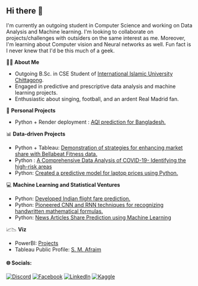 ## Hi there 👋

<!--
**Shikamaru77/Shikamaru77** is a ✨ _special_ ✨ repository because its `README.md` (this file) appears on your GitHub profile.

Here are some ideas to get you started:

- 🔭 I’m currently working on ...
- 🌱 I’m currently learning ...
- 👯 I’m looking to collaborate on ...
- 🤔 I’m looking for help with ...
- 💬 Ask me about ...
- 📫 How to reach me: ...
- 😄 Pronouns: ...
- ⚡ Fun fact: ...
-->

I'm currently an outgoing student in Computer Science and working on Data Analysis and Machine learning. I'm looking to collaborate on projects/challenges with outsiders on the same interest as me. Moreover, I'm learning about Computer vision and Neural networks as well. Fun fact is I never knew that I'd be this much of a geek.

👩‍🎓 **About Me**
- Outgoing B.Sc. in CSE Student of [International Islamic University Chittagong](https://www.iiuc.ac.bd/).
- Engaged in predictive and prescriptive data analysis and machine learning projects.
- Enthusiastic about singing, football, and an ardent Real Madrid fan.

🌟 **Personal Projects**
- Python + Render deployment : [AQI prediction for Bangladesh.](https://github.com/Shikamaru77/BD_AQI)

📊 **Data-driven Projects**
- Python + Tableau: [Demonstration of strategies for enhancing market share with Bellabeat Fitness data.](https://github.com/Shikamaru77/Data-Analytics-Bellabeat-Case-Study/blob/main/Case%20Study%20-%20Bellabeat/.ipynb_checkpoints/Case%20Study%20-%20Bellabeat-checkpoint.ipynb)
- Python : [A Comprehensive Data Analysis of COVID-19- Identifying the high-risk areas](https://github.com/smafraim/DataScience_Bootcamp/blob/main/DS-CONTEST/Part%20-%202%20of%20DS%20contest/A%20Comprehensive%20Data%20Analysis%20of%20COVID-19-%20Identifying%20the%20high-risk%20areas.ipynb)
- Python: [Created a predictive model for laptop prices using Python.](https://github.com/Shikamaru77/ML_models/blob/main/ML_projects/Laptop%20price%20prediction.ipynb)

💻 **Machine Learning and Statistical Ventures**
- Python: [Developed Indian flight fare prediction.](https://github.com/Shikamaru77/Flights-fare-prediction)
- Python: [Pioneered CNN and RNN techniques for recognizing handwritten mathematical formulas.](https://github.com/Shikamaru77/Neural-Network/tree/main/Mathematical%20formulas%20recognition)
- Python: [News Articles Share Prediction using Machine Learning]([https://github.com/Shikamaru77/Fruits-Classification-and-Detection](https://github.com/smafraim/News-Articles-Share-Prediction-using-Machine-Learning))

📈📉 **Viz**
- PowerBI: [Projects](https://github.com/Shikamaru77/Visualizations/tree/main/PowerBI)
- Tableau Public Profile: [S. M. Afraim](https://public.tableau.com/app/profile/syed.mohammad.afraim)
 


#### 🌐 Socials:
[![Discord](https://img.shields.io/badge/Discord-%237289DA.svg?logo=discord&logoColor=white)](https://discord.gg/https://discord.gg/eU4eB4AtPr) [![Facebook](https://img.shields.io/badge/Facebook-%231877F2.svg?logo=Facebook&logoColor=white)](https://facebook.com/Afraim.bs) [![LinkedIn](https://img.shields.io/badge/LinkedIn-%230077B5.svg?logo=linkedin&logoColor=white)](https://linkedin.com/in/syed-mohammad-afraim-096721234) [![Kaggle](https://img.shields.io/badge/Kaggle-0095D5?&style=for-the-badge&logo=kaggle&logoColor=white)](https://www.kaggle.com/syedmohammadafraim2)




